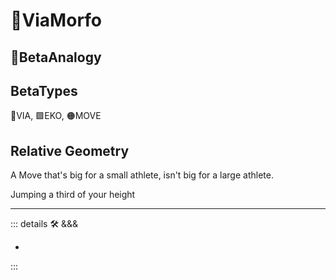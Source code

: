 # 🔻<via>ViaMorfo</via>

## 🔷<beta>BetaAnalogy</beta>

## BetaTypes

🔻<via>VIA</via>, 🟩<eko>EKO</eko>, 🟠<move>MOVE</move>

## Relative Geometry

A Move that's big for a small athlete, isn't big for a large athlete.

Jumping a third of your height

---

<!-- =================================================== -->
<!-- =================================================== -->
<!-- =================================================== -->
<!-- =================================================== -->
<!-- =================================================== -->
::: details 🛠 <dev>&&&</dev>

-

:::
